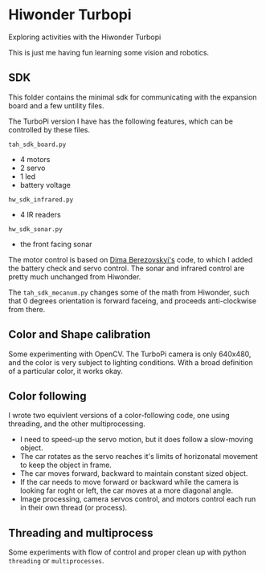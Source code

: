# Hiwonder Turbopi
Exploring activities with the Hiwonder Turbopi

This is just me having fun learning some vision and robotics.


## SDK

This folder contains the minimal sdk for communicating with the expansion board and a few untility files.

The TurboPi version I have has the following features, which can be controlled by these files.

`tah_sdk_board.py`
- 4 motors
- 2 servo
- 1 led
- battery voltage

`hw_sdk_infrared.py`
- 4 IR readers

`hw_sdk_sonar.py`
- the front facing sonar

The motor control is based on [Dima Berezovskyi's](https://github.com/dmberezovskyii/fast-hiwonder/tree/main) code, to which I added the battery check and servo control. The sonar and infrared control are pretty much unchanged from Hiwonder.

The `tah_sdk_mecanum.py` changes some of the math from Hiwonder, such that 0 degrees orientation is forward faceing, and proceeds anti-clockwise from there.

## Color and Shape calibration

Some experimenting with OpenCV. The TurboPi camera is only 640x480, and the color is very subject to lighting conditions. With a broad definition of a particular color, it works okay.

## Color following

I wrote two equivlent versions of a color-following code, one using threading, and the other multiprocessing.

- I need to speed-up the servo motion, but it does follow a slow-moving object.
- The car rotates as the servo reaches it's limits of horizonatal movement to keep the object in frame.
- The car moves forward, backward to maintain constant sized object.
- If the car needs to move forward or backward while the camera is looking far roght or left, the car moves at a more diagonal angle.
- Image processing, camera servos control, and motors control each run in their own thread (or process).

## Threading and multiprocess

Some experiments with flow of control and proper clean up with python `threading` or `multiprocesses`. 